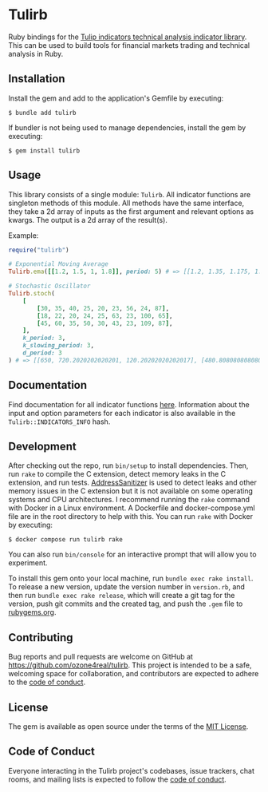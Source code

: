 # Tulirb
Ruby bindings for the [Tulip indicators technical analysis indicator library](https://tulipindicators.org/). This can be used to build tools for financial markets trading and technical analysis in Ruby.

## Installation

Install the gem and add to the application's Gemfile by executing:

    $ bundle add tulirb

If bundler is not being used to manage dependencies, install the gem by executing:

    $ gem install tulirb

## Usage

This library consists of a single module: `Tulirb`. All indicator functions are singleton methods of this module. All methods have the same interface, they take a 2d array of inputs as the first argument and relevant options as kwargs. The output is a 2d array of the result(s).

Example:

```ruby
require("tulirb")

# Exponential Moving Average
Tulirb.ema([[1.2, 1.5, 1, 1.8]], period: 5) # => [[1.2, 1.35, 1.175, 1.4875]]

# Stochastic Oscillator
Tulirb.stoch(
    [
        [30, 35, 40, 25, 20, 23, 56, 24, 87],
        [18, 22, 20, 24, 25, 63, 23, 100, 65],
        [45, 60, 35, 50, 30, 43, 23, 109, 87],
    ],
    k_period: 3,
    k_slowing_period: 3,
    d_period: 3
) # => [[650, 720.2020202020201, 120.20202020202017], [480.80808080808083, 690.0673400673401, 496.80134680134677]]
```

## Documentation
Find documentation for all indicator functions [here](https://www.rubydoc.info/github/ozone4real/tulirb/main/Tulirb). Information about the input and option parameters for each indicator is also available in the `Tulirb::INDICATORS_INFO` hash.

## Development

After checking out the repo, run `bin/setup` to install dependencies. Then, run `rake` to compile the C extension, detect memory leaks in the C extension, and run tests. [AddressSanitizer](https://github.com/google/sanitizers/wiki/addresssanitizer) is used to detect leaks and other memory issues in the C extension but it is not available on some operating systems and CPU architectures. I recommend running the `rake` command with Docker in a Linux environment. A Dockerfile and docker-compose.yml file are in the root directory to help with this. You can run `rake` with Docker by executing:

    $ docker compose run tulirb rake

You can also run `bin/console` for an interactive prompt that will allow you to experiment.

To install this gem onto your local machine, run `bundle exec rake install`. To release a new version, update the version number in `version.rb`, and then run `bundle exec rake release`, which will create a git tag for the version, push git commits and the created tag, and push the `.gem` file to [rubygems.org](https://rubygems.org).

## Contributing

Bug reports and pull requests are welcome on GitHub at https://github.com/ozone4real/tulirb. This project is intended to be a safe, welcoming space for collaboration, and contributors are expected to adhere to the [code of conduct](https://github.com/ozone4real/tulirb/blob/main/CODE_OF_CONDUCT.md).

## License

The gem is available as open source under the terms of the [MIT License](https://opensource.org/licenses/MIT).

## Code of Conduct

Everyone interacting in the Tulirb project's codebases, issue trackers, chat rooms, and mailing lists is expected to follow the [code of conduct](https://github.com/ozone4real/tulirb/blob/main/CODE_OF_CONDUCT.md).

